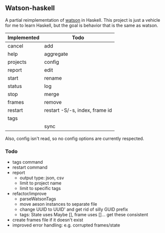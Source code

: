 ## Watson-haskell

A partial reimplementation of [watson](http://tailordev.github.io/Watson/) in Haskell. This project is just a vehicle for me to learn Haskell, but the goal is behavior that is the same as watson.

| Implemented | Todo  |
|--------|-------|
| cancel | add |
| help | aggregate |
| projects | config |
| report | edit |
| start | rename |
| status | log |
| stop | merge |
| frames | remove |
| restart | restart -S/-s, index, frame id |
| tags | |
| | sync |

Also, config isn't read, so no config options are currently respected.

### Todo
- tags command
- restart command
- report
  - output type: json, csv
  - limit to project name
  - limit to specific tags
- refactor/improve
  - parseWatsonTags
  - move aeson instances to separate file
  - change UUID to UUID' and get rid of silly GUID prefix
  - tags: State uses Maybe [], frame uses []... get these consistent
- create frames file if it doesn't exist
- improved error handling: e.g. corrupted frames/state

